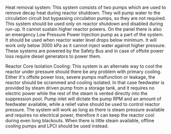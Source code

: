 Heat removal system:
This system consists of two pumps which are used to remove decay heat during reactor shutdown. They will pump water to the circulation circuit but bypassing circulation pumps, so they are not required. This system should be used only on reactor shutdown and disabled during run-up. It cannot sustain higher reactor powers. On the panel there is also an emergency Low Pressure Power Injection pump as a part of the system. It should be used when reactor water level drops below minimum. It will work only below 3000 kPa as it cannot inject water against higher pressure. These systems are powered by the Safety Bus and in case of offsite power loss require diesel generators to power them.

Reactor Core Isolation Cooling:
This system is an alternate way to cool the reactor under pressure should there be any problem with primary cooling. Either it's offsite power loss, severe pumps malfunction or leakage, the reactor should be scrammed and cooling isolated. In that case feedwater is provided by steam driven pump from a storage tank, and it requires no electric power while the rest of the steam is vented directly into the suppression pool. Pump inlet will dictate the pump RPM and an amount of feedwater available, while a relief valve should be used to control reactor pressure. The system will work as long as there is steam pressure available and requires no electrical power, therefore it can keep the reactor cool during even long blackouts. When there is little steam available, offline cooling pumps and LPCI should be used instead.
